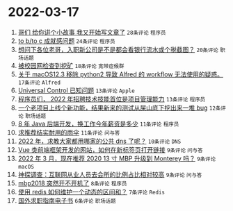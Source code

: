 # 2022-03-17

1. [哥们 给你讲个小故事 我又开始写文章了](https://www.v2ex.com/t/840926) `28条评论` `程序员`
1. [to b/to c 成就感问题](https://www.v2ex.com/t/840921) `24条评论` `程序员`
1. [想问下各位老哥，入职新公司是不是都会看银行流水或个税截图？](https://www.v2ex.com/t/840920) `20条评论` `职场话题`
1. [被校园网检查到挖矿](https://www.v2ex.com/t/840925) `18条评论` `宽带症候群`
1. [关于 macOS12.3 移除 python2 导致 Alfred 的 workflow 无法使用的疑惑。](https://www.v2ex.com/t/840939) `17条评论` `Alfred`
1. [Universal Control 已知问题](https://www.v2ex.com/t/840932) `13条评论` `Apple`
1. [程序员们， 2022 年招聘技术技能首位是项目管理能力](https://www.v2ex.com/t/840924) `13条评论` `程序员`
1. [一个老项目上线个新功能，结果新来的测试从屎山底下挖出来一堆 bug](https://www.v2ex.com/t/840955) `12条评论` `职场话题`
1. [8 年 Java 后端开发，换工作今年薪资是多少](https://www.v2ex.com/t/840943) `11条评论` `程序员`
1. [求推荐结实耐用的雨伞](https://www.v2ex.com/t/840942) `11条评论` `问与答`
1. [2022 年，求教大家都用哪家的公共 dns 了呢？](https://www.v2ex.com/t/840916) `10条评论` `DNS`
1. [Vue 类前端框架开发的网站，如何在新标签页打开链接](https://www.v2ex.com/t/840945) `9条评论` `问与答`
1. [2022 年 3 月，现在推荐 2020 13 寸 MBP 升级到 Monterey 吗？](https://www.v2ex.com/t/840940) `9条评论` `macOS`
1. [神探调查：互联网从业人员去会所的比例占比相对较高](https://www.v2ex.com/t/840929) `9条评论` `问与答`
1. [mbp2018 突然开不开机了](https://www.v2ex.com/t/840915) `8条评论` `程序员`
1. [使用 redis 如何维护一个动态的区间和？](https://www.v2ex.com/t/840956) `7条评论` `Redis`
1. [国外求职指南电子书](https://www.v2ex.com/t/840923) `6条评论` `职场话题`
